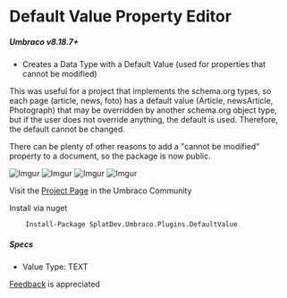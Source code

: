 # Default Value Property Editor

##### Umbraco v8.18.7+

- Creates a Data Type with a Default Value (used for properties that cannot be modified)

This was useful for a project that implements the schema.org types, so each page (article, news, foto) has a default value (Article, newsArticle, Photograph) that may be overridden by another schema.org object type, but if the user does not override anything, the default is used. Therefore, the default cannot be changed.

There can be plenty of other reasons to add a "cannot be modified" property to a document, so the package is now public.

![Imgur](https://i.imgur.com/LQTGJ5F.png)
![Imgur](https://i.imgur.com/1N41CY3.png)
![Imgur](https://i.imgur.com/PapRvV3.png)
![Imgur](https://i.imgur.com/2DWgL0J.png)

Visit the [Project Page](https://our.umbraco.org/projects/backoffice-extensions/default-value/) in the Umbraco Community

Install via nuget

		Install-Package SplatDev.Umbraco.Plugins.DefaultValue

##### Specs
- Value Type: TEXT


[Feedback](mailto:feedback@splatdev.com) is appreciated